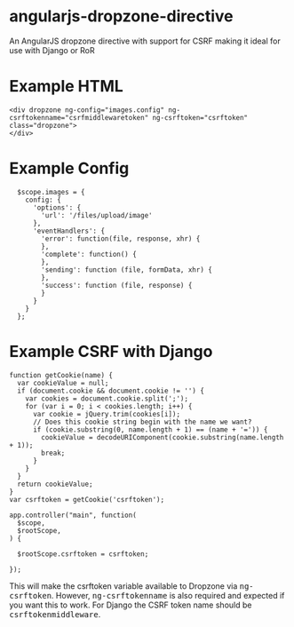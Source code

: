 angularjs-dropzone-directive
============================

An AngularJS dropzone directive with support for CSRF making it ideal for use with Django or RoR


Example HTML
=====
```
<div dropzone ng-config="images.config" ng-csrftokenname="csrfmiddlewaretoken" ng-csrftoken="csrftoken" class="dropzone">
</div>
```

Example Config
====
```
  $scope.images = {
    config: {
      'options': {
        'url': '/files/upload/image'
      },
      'eventHandlers': {
        'error': function(file, response, xhr) {
        },
        'complete': function() {
        },
        'sending': function (file, formData, xhr) {
        },
        'success': function (file, response) {
        }
      }
    }
  };
```


Example CSRF with Django
====
```
function getCookie(name) {
  var cookieValue = null;
  if (document.cookie && document.cookie != '') {
    var cookies = document.cookie.split(';');
    for (var i = 0; i < cookies.length; i++) {
      var cookie = jQuery.trim(cookies[i]);
      // Does this cookie string begin with the name we want?
      if (cookie.substring(0, name.length + 1) == (name + '=')) {
        cookieValue = decodeURIComponent(cookie.substring(name.length + 1));
        break;
      }
    }
  }
  return cookieValue;
}
var csrftoken = getCookie('csrftoken');

app.controller("main", function(
  $scope,
  $rootScope,
) {

  $rootScope.csrftoken = csrftoken;

});
```
This will make the csrftoken variable available to Dropzone via <tt>ng-csrftoken</tt>. However, <tt>ng-csrftokenname</tt> 
is also required and expected if you want this to work. For Django the CSRF token name should be
<tt>csrftokenmiddleware</tt>.
